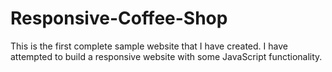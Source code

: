 # Responsive-Coffee-Shop
This is the first complete sample website that I have created. I have attempted to build a responsive website with some JavaScript functionality.
